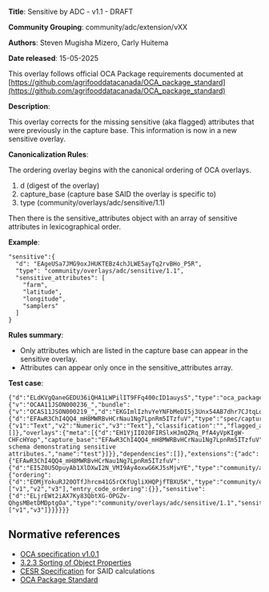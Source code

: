 **Title**: Sensitive by ADC - v1.1 - DRAFT

**Community Grouping**: community/adc/extension/vXX

**Authors**: Steven Mugisha Mizero, Carly Huitema

**Date released**: 15-05-2025

This overlay follows official OCA Package requirements documented at [https://github.com/agrifooddatacanada/OCA_package_standard](https://github.com/agrifooddatacanada/OCA_package_standard)

**Description**:

This overlay corrects for the missing sensitive (aka flagged) attributes that were previously in the capture base. This information is now in a new sensitive overlay.

**Canonicalization Rules**:

The ordering overlay begins with the canonical ordering of OCA overlays.
1) d (digest of the overlay)
2) capture_base (capture base SAID the overlay is specific to)
3) type (community/overlays/adc/sensitive/1.1)

Then there is the sensitive_attributes object with an array of sensitive attributes in lexicographical order.

**Example**: 

```
"sensitive":{
  "d": "EAgeUSa7JMG9oxJHUKTEBz4chJLWE5ayTq2rvBHo_P5R",
  "type": "community/overlays/adc/sensitive/1.1",
  "sensitive_attributes": [
    "farm",
    "latitude",
    "longitude",
    "samplers"
  ]
}
```


**Rules summary**: 
- Only attributes which are listed in the capture base can appear in the sensitive overlay.
- Attributes can appear only once in the sensitive_attributes array.

**Test case**: 

```
{"d":"ELdKVgQaneGEDU36iQHA1LWPilIT9FFq400cID1auysS","type":"oca_package/1.0","oca_bundle":{"v":"OCAA11JSON000236_","bundle":{"v":"OCAS11JSON000219_","d":"EKGImlIzhvYeYNFbMeDI5j3Unx54AB7dhr7CJtqLqEzE","capture_base":{"d":"EFAwR3ChI4QQ4_mH8MWRBvHCrNau1Ng7LpnRm5ITzfuV","type":"spec/capture_base/1.1","attributes":{"v1":"Text","v2":"Numeric","v3":"Text"},"classification":"","flagged_attributes":[]},"overlays":{"meta":[{"d":"EH1YjII020FIRSlxHJmQZRq_PfA4yVpKIgW-CHFcHYop","capture_base":"EFAwR3ChI4QQ4_mH8MWRBvHCrNau1Ng7LpnRm5ITzfuV","type":"spec/overlays/meta/1.1","language":"eng","description":"test schema demonstrating sensitive attributes.","name":"test"}]}},"dependencies":[]},"extensions":{"adc":{"EFAwR3ChI4QQ4_mH8MWRBvHCrNau1Ng7LpnRm5ITzfuV":{"d":"EI5Z0U5OpuyAb1XlDXwI2N_VMI9Ay4oxwG6KJ5sMjwYE","type":"community/adc/extension/1.0","overlays":{"ordering":{"d":"EOMjYokuRJ20OTfJhrcm41G5rCKfUgliXHQPjfTBXU5K","type":"community/overlays/adc/ordering/1.1","attribute_ordering":["v1","v2","v3"],"entry_code_ordering":{}},"sensitive":{"d":"ELjrEWt2iAX7Ky83QbtXG-OPGZv-QhgsMBetDMDptgOa","type":"community/overlays/adc/sensitive/1.1","sensitive_attributes":["v1","v3"]}}}}}}
```

## Normative references
- [OCA specification v1.0.1](http://oca.colossi.network/specification/) 
- [3.2.3 Sorting of Object Properties](https://www.rfc-editor.org/rfc/rfc8785#section-3.2.3)
- [CESR Specification](https://weboftrust.github.io/ietf-cesr/draft-ssmith-cesr.html) for SAID calculations
- [OCA Package Standard](https://github.com/agrifooddatacanada/OCA_package_standard)
